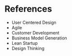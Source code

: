 # References

- User Centered Design
- Agile 
- Customer Development
- Business Model Generation
- Lean Startup
- Design Thinking